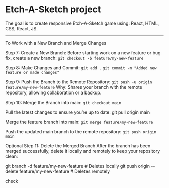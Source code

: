 # Etch-A-Sketch project

The goal is to create responsive Etch-A-Sketch game using:
React,
HTML,
CSS,
React,
JS.

------

To Work with a New Branch and Merge Changes

Step 7: Create a New Branch:
Before starting work on a new feature or bug fix, create a new branch:
`git checkout -b feature/my-new-feature`

Step 8: Make Changes and Commit:
`git add .`
`git commit -m "Added new feature or made changes"`

Step 9: Push the Branch to the Remote Repository:
`git push -u origin feature/my-new-feature`
Why: Shares your branch with the remote repository, allowing collaboration or a backup.

Step 10: Merge the Branch into main:
`git checkout main`

Pull the latest changes to ensure you’re up to date:
git pull origin main

Merge the feature branch into main:
`git merge feature/my-new-feature`

Push the updated main branch to the remote repository:
`git push origin main`

Optional Step 11: Delete the Merged Branch
After the branch has been merged successfully, delete it locally and remotely to keep your repository clean:

git branch -d feature/my-new-feature # Deletes locally
git push origin --delete feature/my-new-feature # Deletes remotely

check
